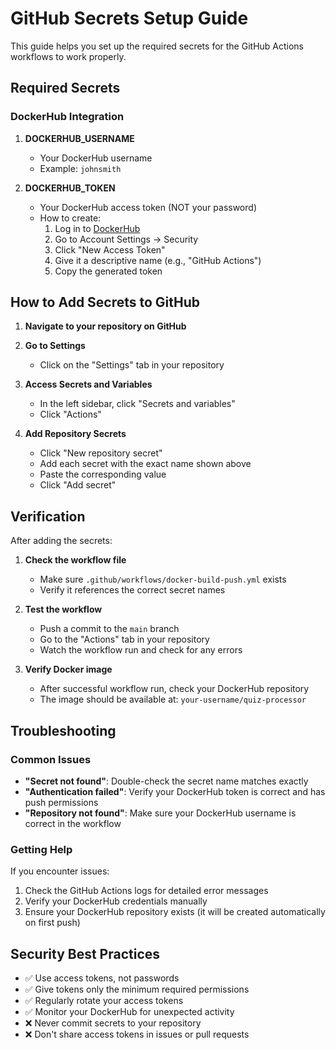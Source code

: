 # GitHub Secrets Setup Guide

This guide helps you set up the required secrets for the GitHub Actions workflows to work properly.

## Required Secrets

### DockerHub Integration

1. **DOCKERHUB_USERNAME**
   - Your DockerHub username
   - Example: `johnsmith`

2. **DOCKERHUB_TOKEN** 
   - Your DockerHub access token (NOT your password)
   - How to create:
     1. Log in to [DockerHub](https://hub.docker.com/)
     2. Go to Account Settings → Security
     3. Click "New Access Token"
     4. Give it a descriptive name (e.g., "GitHub Actions")
     5. Copy the generated token

## How to Add Secrets to GitHub

1. **Navigate to your repository on GitHub**

2. **Go to Settings**
   - Click on the "Settings" tab in your repository

3. **Access Secrets and Variables**
   - In the left sidebar, click "Secrets and variables"
   - Click "Actions"

4. **Add Repository Secrets**
   - Click "New repository secret"
   - Add each secret with the exact name shown above
   - Paste the corresponding value
   - Click "Add secret"

## Verification

After adding the secrets:

1. **Check the workflow file**
   - Make sure `.github/workflows/docker-build-push.yml` exists
   - Verify it references the correct secret names

2. **Test the workflow**
   - Push a commit to the `main` branch
   - Go to the "Actions" tab in your repository
   - Watch the workflow run and check for any errors

3. **Verify Docker image**
   - After successful workflow run, check your DockerHub repository
   - The image should be available at: `your-username/quiz-processor`

## Troubleshooting

### Common Issues

- **"Secret not found"**: Double-check the secret name matches exactly
- **"Authentication failed"**: Verify your DockerHub token is correct and has push permissions
- **"Repository not found"**: Make sure your DockerHub username is correct in the workflow

### Getting Help

If you encounter issues:
1. Check the GitHub Actions logs for detailed error messages
2. Verify your DockerHub credentials manually
3. Ensure your DockerHub repository exists (it will be created automatically on first push)

## Security Best Practices

- ✅ Use access tokens, not passwords
- ✅ Give tokens only the minimum required permissions
- ✅ Regularly rotate your access tokens
- ✅ Monitor your DockerHub for unexpected activity
- ❌ Never commit secrets to your repository
- ❌ Don't share access tokens in issues or pull requests
